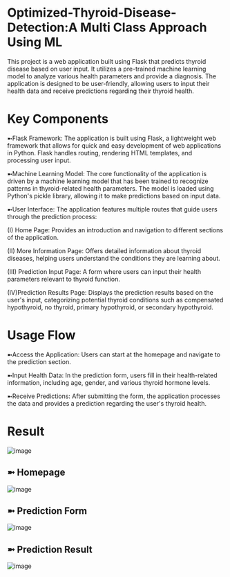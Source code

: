 # Optimized-Thyroid-Disease-Detection:A Multi Class Approach Using ML
This project is a web application built using Flask that predicts thyroid disease based on user input. It utilizes a pre-trained machine learning model to analyze various health parameters and provide a diagnosis. The application is designed to be user-friendly, allowing users to input their health data and receive predictions regarding their thyroid health.

# Key Components
➼Flask Framework: The application is built using Flask, a lightweight web framework that allows for quick and easy development of web applications in Python. Flask handles routing, rendering HTML templates, and processing user input.

➼Machine Learning Model: The core functionality of the application is driven by a machine learning model that has been trained to recognize patterns in thyroid-related health parameters. The model is loaded using Python's pickle library, allowing it to make predictions based on input data.

➼User Interface: The application features multiple routes that guide users through the prediction process:

  (I) Home Page: Provides an introduction and navigation to different sections of the application.

  (II) More Information Page: Offers detailed information about thyroid diseases, helping users understand the conditions they are learning about.

 (III) Prediction Input Page: A form where users can input their health parameters relevant to thyroid function.

 (IV)Prediction Results Page: Displays the prediction results based on the user's input, categorizing potential thyroid conditions such as compensated hypothyroid, no thyroid, primary hypothyroid, or secondary hypothyroid.

# Usage Flow
➼Access the Application: Users can start at the homepage and navigate to the prediction section.

➼Input Health Data: In the prediction form, users fill in their health-related information, including age, gender, and various thyroid hormone levels.

➼Receive Predictions: After submitting the form, the application processes the data and provides a prediction regarding the user's thyroid health.

# Result


![image](https://github.com/user-attachments/assets/3c078da7-c720-49c2-9798-5954bc6a5112)

## ➼ Homepage
![image](https://github.com/user-attachments/assets/0b05fd28-49c8-46b7-8fe7-b61b53074b5a)

## ➼ Prediction Form
![image](https://github.com/user-attachments/assets/ffac39ec-e716-4bf6-97aa-48d3f46476e8)

##  ➼ Prediction Result

![image](https://github.com/user-attachments/assets/140ffed1-3332-4e11-8cf2-a94a377a0ec5)


